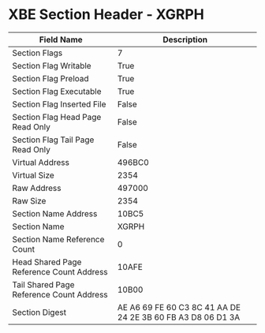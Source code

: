 # XBE Section Header - XGRPH

| Field Name | Description |
|---|---|
| Section Flags | 7 |
| Section Flag Writable | True |
| Section Flag Preload | True |
| Section Flag Executable | True |
| Section Flag Inserted File | False |
| Section Flag Head Page Read Only | False |
| Section Flag Tail Page Read Only | False |
| Virtual Address | 496BC0 |
| Virtual Size | 2354 |
| Raw Address | 497000 |
| Raw Size | 2354 |
| Section Name Address | 10BC5 |
| Section Name | XGRPH |
| Section Name Reference Count | 0 |
| Head Shared Page Reference Count Address | 10AFE |
| Tail Shared Page Reference Count Address | 10B00 |
| Section Digest | AE A6 69 FE 60 C3 8C 41 AA DE 24 2E 3B 60 FB A3 D8 06 D1 3A |
